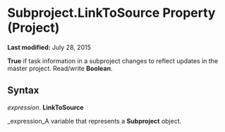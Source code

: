 
# Subproject.LinkToSource Property (Project)

 **Last modified:** July 28, 2015

 **True** if task information in a subproject changes to reflect updates in the master project. Read/write **Boolean**.

## Syntax

 _expression_. **LinkToSource**

 _expression_A variable that represents a  **Subproject** object.


